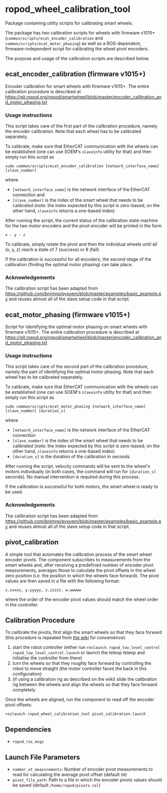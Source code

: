 # ropod_wheel_calibration_tool

Package containing utility scripts for calibrating smart wheels.

The package has two calibration scripts for wheels with firmware v1015+ (`common/scripts/ecat_encoder_calibration` and `common/scripts/ecat_motor_phasing`) as well as a ROS-dependent, firmware-independent script for calibrating the wheel pivot encoders.

The purpose and usage of the calibration scripts are described below.

## ecat_encoder_calibration (firmware v1015+)

Encoder calibration for smart wheels with firwmare v1015+. The entire calibration procedure is described at https://git.ropod.org/ropod/smartwheel/blob/master/encoder_calibration_and_motor_phasing.txt

### Usage instructions

This script takes care of the first part of the calibration procedure, namely the encoder calibration. Note that each wheel has to be calibrated separately.

To calibrate, make sure that EtherCAT communication with the wheels can be established (one can use SOEM's `slaveinfo` utility for that) and then simply run this script as

```
sudo common/scripts/ecat_encoder_calibration [network_interface_name] [slave_number]
```

where
* `[network_interface_name]` is the network interface of the EtherCAT connection and
* `[slave_number]` is the index of the smart wheel that needs to be calibrated (note: the index expected by this script is zero-based; on the other hand, `slaveinfo` returns a one-based index)

After running the script, the current status of the calibration state machine for the two motor encoders and the pivot encoder will be printed in the form

```
x - y - z
```

To calibrate, simply rotate the pivot and then the individual wheels until all (x, y, z) reach a state of 7 (success) or 8 (fail).

If the calibration is successful for all encoders, the second stage of the calibration (finding the optimal motor phasing) can take place.

###  Acknowledgements

The calibration script has been adapted from https://github.com/bnjmnp/pysoem/blob/master/examples/basic_example.py and reuses almost all of the slave setup code in that script.

## ecat_motor_phasing (firmware v1015+)

Script for identifying the optimal motor phasing on smart wheels with firwmare v1015+. The entire calibration procedure is described at https://git.ropod.org/ropod/smartwheel/blob/master/encoder_calibration_and_motor_phasing.txt

### Usage instructions

This script takes care of the second part of the calibration procedure, namely the part of identifying the optimal motor phasing. Note that each wheel has to be calibrated separately.

To calibrate, make sure that EtherCAT communication with the wheels can be established (one can use SOEM's `slaveinfo` utility for that) and then simply run this script as

```
sudo common/scripts/ecat_motor_phasing [network_interface_name] [slave_number] [duration_s]
```

where
* `[network_interface_name]` is the network interface of the EtherCAT connection
* `[slave_number]` is the index of the smart wheel that needs to be calibrated (note: the index expected by this script is zero-based; on the other hand, `slaveinfo` returns a one-based index)
* `[duration_s]` is the duration of the calibration in seconds

After running the script, velocity commands will be sent to the wheel's motors individually (in both cases, the command will run for `[duration_s]` seconds). No manual intervention is required during this process.

If the calibration is successful for both motors, the smart wheel is ready to be used.

### Acknowledgements

The calibration script has been adapted from https://github.com/bnjmnp/pysoem/blob/master/examples/basic_example.py and reuses almost all of the slave setup code in that script.

## pivot_calibration

A simple tool that automates the calibration process of the smart wheel encoder pivots. The component subscribes to measurements from the smart wheels and, after receiving a predefined number of encoder pivot measurements, averages those to calculate the pivot offsets in the wheel zero position (i.e. the position in which the wheels face forward). The pivot values are then saved in a file with the following format:

```
x.xxxxx, y.yyyyy, z.zzzzz, w.wwwww
```

where the order of the encoder pivot values should match the wheel order in the controller.

## Calibration Procedure

To calibrate the pivots, first align the smart wheels so that they face forward (this procedure is repeated from [the wiki](https://git.ropod.org/ropod/readme/wikis/Setting-pivot-zero-position) for convenience):
1. start the robot controller (either run `roslaunch ropod_low_level_control ropod_low_level_control.launch` or launch the teleop teleop and initialise the controller from there)
2. turn the wheels so that they roughly face forward by controlling the robot to move straight (the motor controller faces the back in this configuration)
3. (if using a calibration rig as described on the wiki) slide the calibration rig between the wheels and align the wheels so that they face forward completely

Once the wheels are aligned, run the component to read off the encoder pivot offsets:

```
roslaunch ropod_wheel_calibration_tool pivot_calibration.launch
```

## Dependencies

* `ropod_ros_msgs`

## Launch File Parameters

* `number_of_measurements`: Number of encoder pivot measurements to read for calculating the average pivot offset (default `50`)
* `pivot_file_path`: Path to a file in which the encoder pivots values should be saved (default `/home/ropod/pivots.cal`)
